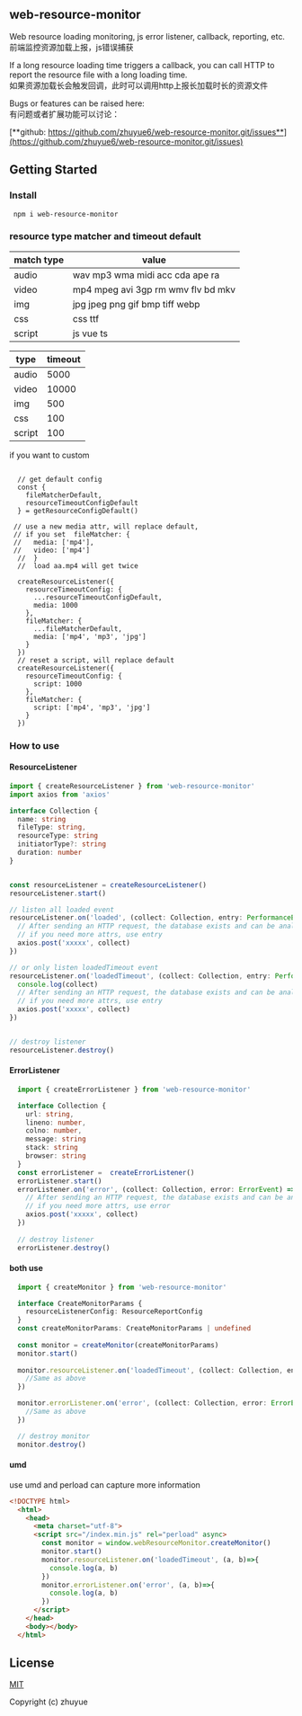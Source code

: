 ## web-resource-monitor
Web resource loading monitoring, js error listener, callback, reporting, etc.  
前端监控资源加载上报，js错误捕获
  
If a long resource loading time triggers a callback, you can call HTTP to report the resource file with a long loading time.  
如果资源加载长会触发回调，此时可以调用http上报长加载时长的资源文件

Bugs or features can be raised here:  
有问题或者扩展功能可以讨论：  

[**github: https://github.com/zhuyue6/web-resource-monitor.git/issues**](https://github.com/zhuyue6/web-resource-monitor.git/issues)

## Getting Started

### Install
```shell
 npm i web-resource-monitor
```

### resource type matcher and timeout default

match type | value
-----|-----
audio | wav mp3 wma midi acc cda ape ra
video | mp4 mpeg avi 3gp rm wmv flv bd mkv
img | jpg jpeg png gif bmp tiff webp
css | css ttf
script | js vue ts  
   
type | timeout
-----|-----
audio | 5000
video | 10000
img | 500
css | 100
script | 100

if you want to custom

```typescipt
  
  // get default config
  const { 
    fileMatcherDefault,
    resourceTimeoutConfigDefault 
  } = getResourceConfigDefault()

 // use a new media attr, will replace default,
 // if you set  fileMatcher: {
 //   media: ['mp4'],
 //   video: ['mp4']
  //  }
  //  load aa.mp4 will get twice

  createResourceListener({
    resourceTimeoutConfig: {
      ...resourceTimeoutConfigDefault,
      media: 1000
    },
    fileMatcher: {
      ...fileMatcherDefault,
      media: ['mp4', 'mp3', 'jpg']
    }
  })
  // reset a script, will replace default
  createResourceListener({
    resourceTimeoutConfig: {
      script: 1000
    },
    fileMatcher: {
      script: ['mp4', 'mp3', 'jpg']
    }
  })
```


### How to use

#### ResourceListener  

```typescript
import { createResourceListener } from 'web-resource-monitor'
import axios from 'axios'

interface Collection {
  name: string
  fileType: string,
  resourceType: string
  initiatorType?: string
  duration: number
}


const resourceListener = createResourceListener()
resourceListener.start()

// listen all loaded event
resourceListener.on('loaded', (collect: Collection, entry: PerformanceEntry) => {
  // After sending an HTTP request, the database exists and can be analyzed using a BI chart
  // if you need more attrs, use entry
  axios.post('xxxxx', collect)
})

// or only listen loadedTimeout event
resourceListener.on('loadedTimeout', (collect: Collection, entry: PerformanceEntry) => {
  console.log(collect)
  // After sending an HTTP request, the database exists and can be analyzed using a BI chart
  // if you need more attrs, use entry
  axios.post('xxxxx', collect)
})


// destroy listener
resourceListener.destroy()
```  


#### ErrorListener  
```typescript
  import { createErrorListener } from 'web-resource-monitor'

  interface Collection {
    url: string,
    lineno: number,
    colno: number,
    message: string
    stack: string
    browser: string
  }
  const errorListener =  createErrorListener()
  errorListener.start()
  errorListener.on('error', (collect: Collection, error: ErrorEvent) => {
    // After sending an HTTP request, the database exists and can be analyzed using a BI chart
    // if you need more attrs, use error
    axios.post('xxxxx', collect)
  })
  
  // destroy listener
  errorListener.destroy()
```  

#### both use  
```typescript 
  import { createMonitor } from 'web-resource-monitor'

  interface CreateMonitorParams {
    resourceListenerConfig: ResourceReportConfig
  }
  const createMonitorParams: CreateMonitorParams | undefined
  
  const monitor = createMonitor(createMonitorParams)
  monitor.start()
  
  monitor.resourceListener.on('loadedTimeout', (collect: Collection, entry: PerformanceEntry)=>{
    //Same as above
  })

  monitor.errorListener.on('error', (collect: Collection, error: ErrorEvent)=>{
    //Same as above
  })

  // destroy monitor
  monitor.destroy()
```  

#### umd 
use umd and perload can capture more information
```html
<!DOCTYPE html>
  <html>
    <head>
      <meta charset="utf-8">
      <script src="/index.min.js" rel="perload" async>
        const monitor = window.webResourceMonitor.createMonitor()
        monitor.start()
        monitor.resourceListener.on('loadedTimeout', (a, b)=>{
          console.log(a, b)
        })
        monitor.errorListener.on('error', (a, b)=>{
          console.log(a, b)
        })
      </script>
    </head>
    <body></body>
  </html>
```

## License

[MIT](https://opensource.org/licenses/MIT)

Copyright (c) zhuyue
